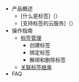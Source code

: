 * 产品概述
  * [什么是标签]（）
  * [支持标签的云服务]（）
* 操作指南
  * [标签管理](/label/TagManagement)
    * 创建标签
    * 绑定标签
    * 解绑和删除标签
  * [关联标签继承](/label/TagInheritance)
* FAQ
